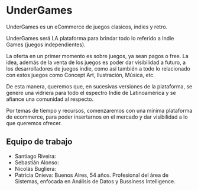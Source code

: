 # UnderGames
UnderGames es un eCommerce de juegos clasicos, indies y retro.

UnderGames será LA plataforma para brindar todo lo referido a Indie Games (juegos independientes).

La oferta en un primer momento es sobre juegos, ya sean pagos o free.
La idea, además de la venta de los juegos es poder dar visibilidad a futuro, a los desarrolladores de juegos indie, como así también a todo lo relacionado con estos juegos como Concept Art, Ilustración, Música, etc.

De esta manera, queremos que, en sucesivas versiones de la plataforma, se genere una vidriera 
para todo el espectro Indie de Latinoamérica y se afiance una comunidad al respecto.

Por temas de tiempo y recursos, comenzaremos con una mínima plataforma de ecommerce, para poder 
insertarnos en el mercado y dar visibilidad a lo que queremos ofrecer.

## Equipo de trabajo 

-    Santiago Riveira:
-    Sebastián Alonso:
-    Nicolás Bugliera:
-    Patricia Onieva: Buenos Aires, 54 años. Profesional del área de Sistemas, enfocada en Análisis de 
     Datos y Bussiness Intelligence. 

